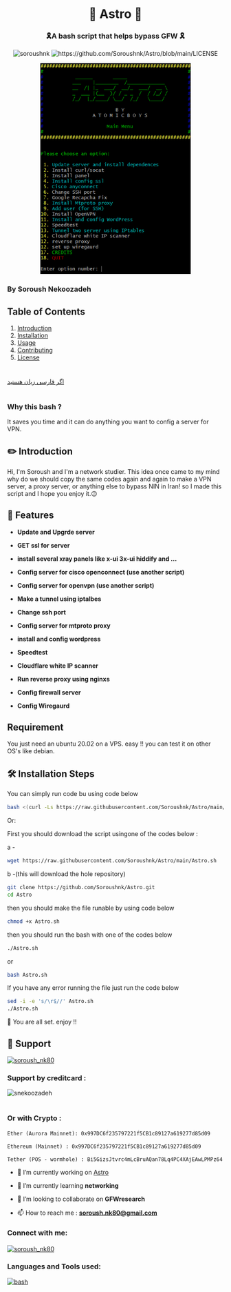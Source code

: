 <h1 align="center"> 🚀 Astro 🚀 </h1>
<h3 align="center"> 🎗️A bash script that helps bypass GFW 🎗️</h3>

<p align="center"> <img src="https://komarev.com/ghpvc/?username=soroushnk&label=Profile%20views&color=0e75b6&style=flat" alt="soroushnk" />
<img src="https://img.shields.io/github/license/soroushnk/Astro?style=flat-square" alt="https://github.com/Soroushnk/Astro/blob/main/LICENSE" /> </p>
<p align="center">
  <img src="./assets/smenu.png" width="350" />
</p>

 ### By Soroush Nekoozadeh

 ## Table of Contents

1. [Introduction](#Whythisbash)
2. [Installation](#🧐Features)
3. [Usage](#usage)
4. [Contributing](#contributing)
5. [License](#license)

#
[اگر فارسی زبان هستید](https://github.com/Soroushnk/Astro/blob/main/readme-fa.md)

#
 

### Why this bash ?
It saves you time and it can do anything you want to config a server for VPN.


## ✏️ Introduction
Hi, I'm Soroush and I'm a network studier. This idea once came to my mind why do we should copy the same codes again and again to make a VPN server, a proxy server, or anything else to bypass NIN in Iran! so I made this script and I hope you enjoy it.😉



## 🧐 Features
- **Update and Upgrde server**

- **GET ssl for server**

- **install several xray panels like x-ui 3x-ui hiddify and ...**

- **Config server for cisco openconnect (use another script)**

- **Config server for openvpn (use another script)**

- **Make a tunnel using iptalbes**

- **Change ssh port**

- **Config server for mtproto proxy**

- **install and config wordpress**

- **Speedtest**

- **Cloudflare white IP scanner**

- **Run reverse proxy using nginxs**

- **Config firewall server**

- **Config Wiregaurd**
## Requirement
You just need an ubuntu 20.02 on a VPS. easy !!
you can test it on other OS's like debian. 


## 🛠️ Installation Steps
You can simply run code bu using code below 
```bash
bash <(curl -Ls https://raw.githubusercontent.com/Soroushnk/Astro/main/Astro.sh)
```
Or:


First you should download the script usingone of the codes  below :

a -
```bash
wget https://raw.githubusercontent.com/Soroushnk/Astro/main/Astro.sh

```
b -(this will download the hole repository) 
```bash
git clone https://github.com/Soroushnk/Astro.git
cd Astro
```
then you should make the file runable by using code below

```bash
chmod +x Astro.sh
```
then you should run the bash with one of the codes below

```bash 
./Astro.sh
```
or

```bash 
bash Astro.sh
```
If you have any error running the file just run the code below 
```bash 
sed -i -e 's/\r$//' Astro.sh
./Astro.sh
```
🌟 You are all set. enjoy !!

## 🙏 Support
<p align="left"> <a href="https://twitter.com/soroush_nk80" target="blank"><img src="https://img.shields.io/twitter/follow/soroush_nk80?logo=twitter&style=for-the-badge" alt="soroush_nk80" /></a> </p>
 
<h3 align="left">Support by creditcard :</h3>
<p><a href="https://www.buymeacoffee.com/snekoozadeh"> <img align="left" src="https://cdn.buymeacoffee.com/buttons/v2/default-yellow.png" height="50" width="210" alt="snekoozadeh" /></a></p><br><br>

<h3 align="left">Or with Crypto :</h3>

```shell
Ether (Aurora Mainnet): 0x997DC6f235797221f5CB1c89127a619277d85d09 
```
```shell
Ethereum (Mainnet) : 0x997DC6f235797221f5CB1c89127a619277d85d09
```
```shell
Tether (POS - wormhole) : Bi5GizsJtvrc4mLcBruAQan78Lq4PC4XAjEAwLPMPz64
```


- 🔭 I’m currently working on [Astro](https://github.com/Soroushnk/Astro)

- 🌱 I’m currently learning **networking**

- 👯 I’m looking to collaborate on **GFWresearch**

- 📫 How to reach me : **soroush.nk80@gmail.com**

<h3 align="left">Connect with me:</h3>
<p align="left">
<a href="https://twitter.com/soroush_nk80" target="blank"><img align="center" src="https://raw.githubusercontent.com/rahuldkjain/github-profile-readme-generator/master/src/images/icons/Social/twitter.svg" alt="soroush_nk80" height="30" width="40" /></a>
</p>

<h3 align="left">Languages and Tools used:</h3>
<p align="left"> <a href="https://www.gnu.org/software/bash/" target="_blank" rel="noreferrer"> <img src="https://www.vectorlogo.zone/logos/gnu_bash/gnu_bash-icon.svg" alt="bash" width="40" height="40"/> </a> </p>




